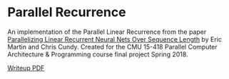 # Parallel Recurrence

An implementation of the Parallel Linear Recurrence from the paper [Parallelizing Linear Recurrent Neural Nets Over Sequence Length](https://arxiv.org/abs/1709.04057) by Eric Martin and Chris Cundy. Created for the CMU 15-418 Parallel Computer Architecture & Programming course final project Spring 2018.

[Writeup PDF](https://github.com/danielwen/parallel-recurrence/blob/master/parallel-recurrence-writeup.pdf)
